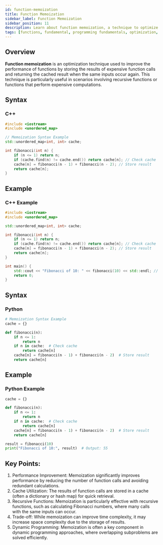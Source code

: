```yaml
---
id: function-memoization
title: Function Memoization
sidebar_label: Function Memoization
sidebar_position: 11
description: Learn about function memoization, a technique to optimize performance by caching results of expensive function calls.
tags: [functions, fundamental, programming fundamentals, optimization, caching]
---
```


## Overview
**Function memoization** is an optimization technique used to improve the performance of functions by storing the results of expensive function calls and returning the cached result when the same inputs occur again. This technique is particularly useful in scenarios involving recursive functions or functions that perform expensive computations.

## Syntax
### C++
```cpp
#include <iostream>
#include <unordered_map>

// Memoization Syntax Example
std::unordered_map<int, int> cache;

int fibonacci(int n) {
    if (n <= 1) return n;
    if (cache.find(n) != cache.end()) return cache[n]; // Check cache
    cache[n] = fibonacci(n - 1) + fibonacci(n - 2); // Store result
    return cache[n];
}

```

## Example
### C++ Example
```c++
#include <iostream>
#include <unordered_map>

std::unordered_map<int, int> cache;

int fibonacci(int n) {
    if (n <= 1) return n;
    if (cache.find(n) != cache.end()) return cache[n]; // Check cache
    cache[n] = fibonacci(n - 1) + fibonacci(n - 2); // Store result
    return cache[n];
}

int main() {
    std::cout << "Fibonacci of 10: " << fibonacci(10) << std::endl; // Output: 55
    return 0;
}


```



## Syntax
### Python
```py
# Memoization Syntax Example
cache = {}

def fibonacci(n):
    if n <= 1:
        return n
    if n in cache:  # Check cache
        return cache[n]
    cache[n] = fibonacci(n - 1) + fibonacci(n - 2)  # Store result
    return cache[n]


```

## Example
### Python Example
```py
cache = {}

def fibonacci(n):
    if n <= 1:
        return n
    if n in cache:  # Check cache
        return cache[n]
    cache[n] = fibonacci(n - 1) + fibonacci(n - 2)  # Store result
    return cache[n]

result = fibonacci(10)
print("Fibonacci of 10:", result)  # Output: 55


```


## Key Points:
1. Performance Improvement: Memoization significantly improves performance by reducing the number of function calls and avoiding redundant calculations.
2. Cache Utilization: The results of function calls are stored in a cache (often a dictionary or hash map) for quick retrieval.
3. Recursive Functions: Memoization is particularly effective with recursive functions, such as calculating Fibonacci numbers, where many calls with the same inputs can occur.
4. Trade-off: While memoization can improve time complexity, it may increase space complexity due to the storage of results.
5. Dynamic Programming: Memoization is often a key component in dynamic programming approaches, where overlapping subproblems are solved efficiently.
